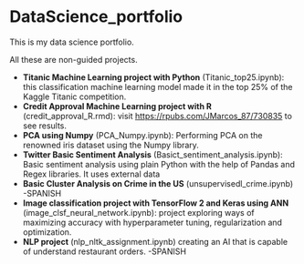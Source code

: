 # DataScience_portfolio
This is my data science portfolio.

All these are non-guided projects.


* **Titanic Machine Learning project with Python** (Titanic_top25.ipynb): this classification machine learning model made it in the top 25% of the Kaggle Titanic competition.
* **Credit Approval Machine Learning project with R** (credit_approval_R.rmd): visit https://rpubs.com/JMarcos_87/730835 to see results.
* **PCA using Numpy** (PCA_Numpy.ipynb): Performing PCA on the renowned iris dataset using the Numpy library.
* **Twitter Basic Sentiment Analysis** (Basict_sentiment_analysis.ipynb): Basic sentiment analysis using plain Python with the help of Pandas and Regex libraries. It uses external data
* **Basic Cluster Analysis on Crime in the US** (unsupervisedl_crime.ipynb) -SPANISH 
* **Image classification project with TensorFlow 2 and Keras using ANN** (image_clsf_neural_network.ipynb): project exploring ways of maximizing accuracy with hyperparameter tuning, regularization and optimization.
* **NLP project** (nlp_nltk_assignment.ipynb) creating an AI that is capable of understand restaurant orders. -SPANISH
